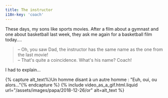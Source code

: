 ```yaml
---
title: The instructor
i18n-key: 'coach'
---
```


These days, my sons like sports movies. After a film about a gymnast and one
about basketball last week, they ask me again for a basketball film today....

<!-- more -->

> – Oh, you saw Dad, the instructor has the same name as the one from the last
> movie!  
> – That's quite a coincidence. What's his name? Coach!

I had to explain…

{% capture alt_text%}Un homme disant à un autre homme : "Euh, oui, ou
alors…"{% endcapture %} {% include video_as_a_gif.html.liquid
url="/assets/images/papa/2018-12-26/or"
alt=alt_text
%}
